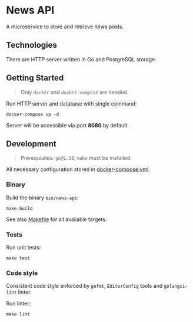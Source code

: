 # News API

A microservice to store and retrieve news posts.

## Technologies

There are HTTP server written in Go and PostgreSQL storage.

## Getting Started

> Only `docker` and `docker-compose` are needed.

Run HTTP server and database with single command:

```shell
docker-compose up -d
```

Server will be accessible via port **8080** by default.

## Development

> Prerequisites: `go@1.18`, `make` must be installed.

All necessary configuration stored in [docker-compose.yml](docker-compose.yml).

### Binary

Build the binary `bin/news-api`:

```shell
make build
```

See also [Makefile](Makefile) for all available targets.

### Tests

Run unit tests:

```shell
make test
```

### Code style

Consistent code style enforced by `gofmt`, `EditorConfig` tools and `golangci-lint` linter.

Run linter:

```shell
make lint
```
